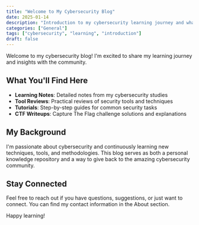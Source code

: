 ```yaml
---
title: "Welcome to My Cybersecurity Blog"
date: 2025-01-14
description: "Introduction to my cybersecurity learning journey and what you can expect from this blog"
categories: ["General"]
tags: ["cybersecurity", "learning", "introduction"]
draft: false
---
```


Welcome to my cybersecurity blog! I'm excited to share my learning journey and insights with the community.

## What You'll Find Here

- **Learning Notes**: Detailed notes from my cybersecurity studies
- **Tool Reviews**: Practical reviews of security tools and techniques  
- **Tutorials**: Step-by-step guides for common security tasks
- **CTF Writeups**: Capture The Flag challenge solutions and explanations

## My Background

I'm passionate about cybersecurity and continuously learning new techniques, tools, and methodologies. This blog serves as both a personal knowledge repository and a way to give back to the amazing cybersecurity community.

## Stay Connected

Feel free to reach out if you have questions, suggestions, or just want to connect. You can find my contact information in the About section.

Happy learning!